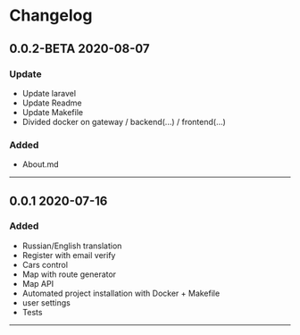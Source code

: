 # Changelog


## 0.0.2-BETA 2020-08-07

### Update

- Update laravel
- Update Readme
- Update Makefile
- Divided docker on gateway / backend(...) / frontend(...)

### Added  

- About.md
 
---

## 0.0.1 2020-07-16

### Added

- Russian/English translation
- Register with email verify
- Cars control
- Map with route generator
- Map API
- Automated project installation with Docker + Makefile
- user settings
- Tests

---
